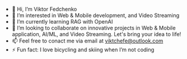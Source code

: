 - 👋 Hi, I’m Viktor Fedchenko
- 👀 I’m interested in Web & Mobile development, and Video Streaming
- 🌱 I’m currently learning RAG with OpenAI
- 💞️ I’m looking to collaborate on innovative projects in Web & Mobile application, AI/ML, and Video Streaming. Let's bring your idea to life!
- 📫 Feel free to conact me via email at viktchefe@outlook.com
- ⚡ Fun fact: I love bicycling and skiing when I’m not coding

<!---
viktchefe/viktchefe is a ✨ special ✨ repository because its `README.md` (this file) appears on your GitHub profile.
You can click the Preview link to take a look at your changes.
--->
